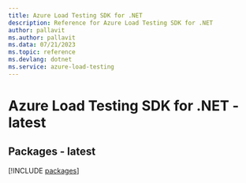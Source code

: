 ```yaml
---
title: Azure Load Testing SDK for .NET
description: Reference for Azure Load Testing SDK for .NET
author: pallavit
ms.author: pallavit
ms.data: 07/21/2023
ms.topic: reference
ms.devlang: dotnet
ms.service: azure-load-testing
---
```

# Azure Load Testing SDK for .NET - latest
## Packages - latest
[!INCLUDE [packages](load-testing-index.md)]